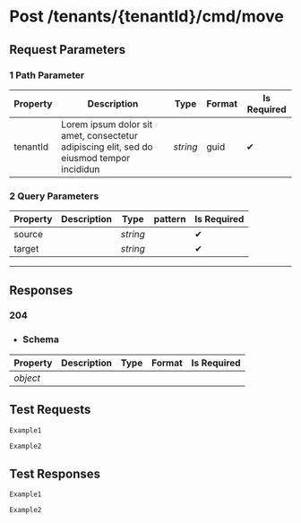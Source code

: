 # **Post**   /tenants/{tenantId}/cmd/move


## __Request Parameters__
### 1 Path Parameter
   | Property       | Description | Type     | Format | Is Required |
|----------------|-------------|----------|--------|-------------|
| tenantId            |      Lorem ipsum dolor sit amet, consectetur adipiscing elit, sed do eiusmod tempor incididun       | _string_ | guid   | ✔           |

### 2 Query Parameters

 | Property       | Description | Type     | pattern | Is Required |
|----------------|-------------|----------|--------|-------------|
| source          |            | _string_ |    | ✔           |
| target       |            | _string_ |    | ✔           |
  ___
## __Responses__

### __204__


  
  - ### Schema


| Property | Description | Type | Format | Is Required |
|----------|-------------|------|--------|-------------|
| _object_      |        |     |      |        |

## __Test Requests__


```cURL tab= 
Example1
```

```C# tab=
Example2
```

## __Test Responses__

```cURL tab= 
Example1
```

```C# tab=
Example2
```
